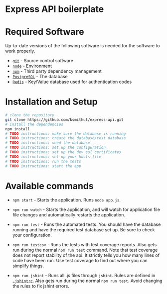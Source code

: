# Express API boilerplate

# Required Software

Up-to-date versions of the following software is needed for the software to work
properly.

* [`git`](http://git-scm.com/) - Source control software
* [`node`](http://nodejs.org/) - Environment
* [`npm`](https://docs.npmjs.com/) - Third party dependency management
* [`PostgreSQL`](http://www.postgresql.org/) - The database
* [`Redis`](http://redis.io/) - Key/Value database used for authentication codes

# Installation and Setup

<!-- TODO need to complete instructions -->

```bash
# clone the repository
git clone https://github.com/ksmithut/express-api.git
# install the dependencies
npm install
# TODO instructions: make sure the database is running
# TODO instructions: create the database/test database
# TODO instructions: seed the database
# TODO instructions: set up the configuration
# TODO instructions: set up the dev ssl certificates
# TODO instructions: set up your hosts file
# TODO instructions: run the tests
# TODO instructions: start the app
```

# Available commands

* `npm start` - Starts the application. Runs `node app.js`.

* `npm run watch` - Starts the application, and will watch for application file
  file changes and automatically restarts the application.

* `npm run test` - Runs the automated tests. You should have the database
  running and have the required test database set up. Be sure to check your
  configuration.

* `npm run testcov` - Runs the tests with test coverage reports. Also gets run
  during the normal `npm run test` command. Note that test coverage does not
  report stability of the api. It strictly tells you how many lines of code have
  been run. Use test coverage to find out where you can simplify things.

* `npm run jshint` - Runs all .js files through `jshint`. Rules are defined in
  [`.jshintrc`](.jshintrc). Also gets run during the normal `npm run test`.
  Avoid changing the rules to fix jshint errors.


